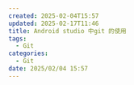 ```yaml
---
created: 2025-02-04T15:57
updated: 2025-02-17T11:46
title: Android studio 中git 的使用
tags:
  - Git
categories:
  - Git
date: 2025/02/04 15:57
---
```



